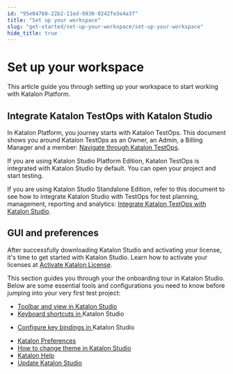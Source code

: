 ```yaml
---
id: "95e04760-22b2-11ed-9930-0242fe3e4a3f"
title: "Set up your workspace"
slug: "get-started/set-up-your-workspace/set-up-your-workspace"
hide_title: true
---
```


# <a id="concept-988" class="anchor_top_offset"/><a id="ariaid-title1" class="anchor_top_offset"/>Set up your workspace

<p xmlns="http://www.w3.org/1999/xhtml" className="shortdesc">This article guide you through setting up your workspace to start working with <span className="ph">Katalon Platform</span>.</p> 

## Integrate Katalon TestOps with Katalon Studio

<p xmlns="http://www.w3.org/1999/xhtml" className="p">In Katalon Platform, you journey starts with Katalon TestOps. This document shows you around Katalon TestOps as an Owner, an Admin, a Billing Manager and a member: <a className="xref" href="/get-started/set-up-your-workspace/navigate-through-katalon-testops">Navigate through Katalon TestOps</a>.</p> 
<p xmlns="http://www.w3.org/1999/xhtml" className="p">If you are using Katalon Studio Platform Edition, Katalon TestOps is integrated with Katalon Studio by default. You can open your project and start testing.</p> 
<p xmlns="http://www.w3.org/1999/xhtml" className="p">If you are using Katalon Studio Standalone Edition, refer to this document to see how to integrate Katalon Studio with TestOps for test planning, management, reporting and analytics: <a className="xref" href="/get-started/set-up-your-workspace/integrate-katalon-testops-with-katalon-studio">Integrate Katalon TestOps with Katalon Studio</a>.</p> 

## GUI and preferences

<p xmlns="http://www.w3.org/1999/xhtml" className="p">After successfully downloading <span className="ph">Katalon Studio</span> and activating your license, it's time to get started with <span className="ph">Katalon Studio</span>. Learn how to activate your licenses at <a className="xref j-external-link" href="https://docs.katalon.com/docs/products-and-licenses/katalon-studio-enterprise-and-runtime-engine-licenses/activate-katalon-license" target="_blank">Activate Katalon License</a>.</p> 
<p xmlns="http://www.w3.org/1999/xhtml" className="p">This section guides you through your the onboarding tour in <span className="ph">Katalon Studio</span>. Below are some essential tools and configurations you need to know before jumping into your very first test project:</p> 
<div xmlns="http://www.w3.org/1999/xhtml" className="p"><ul className="ul"><li className="li"><a className="xref" href="/get-started/set-up-your-workspace/toolbars-and-views-in-katalon-studio#topic-888">Toolbar and view in <span className="ph">Katalon Studio</span></a> </li><li className="li"><a className="xref" href="/get-started/set-up-your-workspace/keyboard-shortcuts-in-katalon-studio">Keyboard shortcuts in </a><span className="ph">Katalon Studio</span></li><li className="li"><p className="p"><a className="xref" href="/get-started/set-up-your-workspace/configure-key-bindings-in-katalon-studio#id_1">Configure key bindings in </a><span className="ph">Katalon Studio</span></p></li><li className="li"><a className="xref" href="/get-started/set-up-your-workspace/preferences/preferences-in-katalon-studio"><span className="ph">Katalon</span> Preferences</a></li><li className="li"><a className="xref" href="/get-started/set-up-your-workspace/change-katalon-studio-theme">How to change theme in <span className="ph">Katalon Studio</span></a></li><li className="li"><a className="xref" href="/get-started/set-up-your-workspace/katalon-help-in-katalon-studio"><span className="ph">Katalon</span> Help</a></li><li className="li"><a className="xref" href="/get-started/set-up-your-workspace/update-katalon-studio">Update <span className="ph">Katalon Studio</span></a></li></ul></div>
